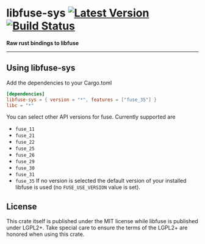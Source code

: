 # libfuse-sys [![Latest Version]][crates.io] [![Build Status]][travis]

[Build Status]: https://travis-ci.org/Richard-W/libfuse-sys.svg?branch=master
[travis]: https://travis-ci.org/Richard-W/libfuse-sys
[Latest Version]: https://img.shields.io/crates/v/libfuse-sys.svg
[crates.io]: https://crates.io/crates/libfuse-sys

**Raw rust bindings to libfuse**

---

## Using libfuse-sys

Add the dependencies to your Cargo.toml
```toml
[dependencies]
libfuse-sys = { version = "*", features = ["fuse_35"] }
libc = "*"
```
You can select other API versions for fuse. Currently supported are
* `fuse_11`
* `fuse_21`
* `fuse_22`
* `fuse_25`
* `fuse_26`
* `fuse_29`
* `fuse_30`
* `fuse_31`
* `fuse_35`
If no version is selected the default version of your installed libfuse is
used (no `FUSE_USE_VERSION` value is set).

## License

This crate itself is published under the MIT license while libfuse is published under
LGPL2+. Take special care to ensure the terms of the LGPL2+ are honored when using this
crate.

